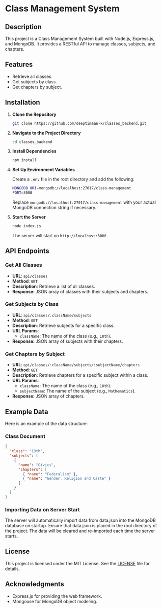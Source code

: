 
# Class Management System

## Description

This project is a Class Management System built with Node.js, Express.js, and MongoDB. It provides a RESTful API to manage classes, subjects, and chapters.

## Features

- Retrieve all classes.
- Get subjects by class.
- Get chapters by subject.

## Installation

1. **Clone the Repository**

   ```bash
   git clone https://github.com/deeptimaan-k/classes_backend.git
   ```

2. **Navigate to the Project Directory**

   ```bash
   cd classes_backend
   ```

3. **Install Dependencies**

   ```bash
   npm install
   ```

4. **Set Up Environment Variables**

   Create a `.env` file in the root directory and add the following:

   ```bash
   MONGODB_URI=mongodb://localhost:27017/class-management
   PORT=3000
   ```

   Replace `mongodb://localhost:27017/class-management` with your actual MongoDB connection string if necessary.

5. **Start the Server**

   ```bash
   node index.js
   ```

   The server will start on `http://localhost:3000`.

## API Endpoints

### Get All Classes

- **URL**: `api/classes`
- **Method**: `GET`
- **Description**: Retrieve a list of all classes.
- **Response**: JSON array of classes with their subjects and chapters.

### Get Subjects by Class

- **URL**: `api/classes/:className/subjects`
- **Method**: `GET`
- **Description**: Retrieve subjects for a specific class.
- **URL Params**:
  - `className`: The name of the class (e.g., `10th`).
- **Response**: JSON array of subjects with their chapters.

### Get Chapters by Subject

- **URL**: `api/classes/:className/subjects/:subjectName/chapters`
- **Method**: `GET`
- **Description**: Retrieve chapters for a specific subject within a class.
- **URL Params**:
  - `className`: The name of the class (e.g., `10th`).
  - `subjectName`: The name of the subject (e.g., `Mathematics`).
- **Response**: JSON array of chapters.

## Example Data

Here is an example of the data structure:

### Class Document

```json
{
  "class": "10th",
  "subjects": [
    {
      "name": "Civics",
      "chapters": [
        { "name": "Federalism" },
        { "name": "Gender, Religion and Caste" }
      ]
    }
  ]
}
```

### Importing Data on Server Start
The server will automatically import data from data.json into the MongoDB database on startup. Ensure that data.json is placed in the root directory of the project. The data will be cleared and re-imported each time the server starts.

## License

This project is licensed under the MIT License. See the [LICENSE](LICENSE) file for details.

## Acknowledgments

- Express.js for providing the web framework.
- Mongoose for MongoDB object modeling.